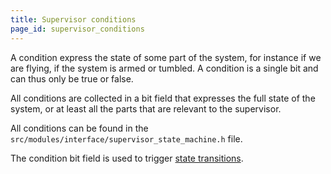 ```yaml
---
title: Supervisor conditions
page_id: supervisor_conditions
---
```


A condition express the state of some part of the system, for instance if we are flying, if the system is armed or
tumbled. A condition is a single bit and can thus only be true or false.

All conditions are collected in a bit field that expresses the full state of the system, or at least all the parts
that are relevant to the supervisor.

All conditions can be found in the `src/modules/interface/supervisor_state_machine.h` file.

The condition bit field is used to trigger [state transitions](transitions.md).
